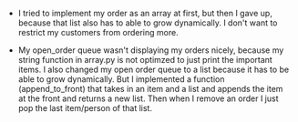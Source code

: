 
- I tried to implement my order as an array at first, but then I gave up, because that list also has to able to grow dynamically. I don't want to restrict my customers from ordering more. 

- My open_order queue wasn't displaying my orders nicely, because my string function in array.py is not optimzed to just print the important items. I also changed my open order queue to a list because it has to be able to grow dynamically. But I implemented a function (append_to_front) that takes in an item and a list and appends the item at the front and returns a new list. Then when I remove an order I just pop the last item/person of that list. 
